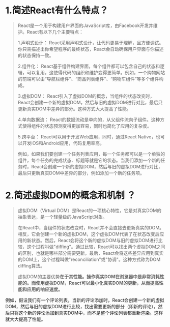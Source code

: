 # 1.简述React有什么特点？

>React是一个用于构建用户界面的JavaScript库，由Facebook开发并维护。React有以下几个主要特点：
>
>1.声明式设计： React采用声明式设计，让代码更易于理解，且方便调试。你只需描述出你希望程序的最终状态，React会自动确保用户界面与你描述的状态保持一致。
>
>2.组件化： React基于组件构建界面，每个组件都可以包含自己的状态和逻辑，可以复用，这使得代码的组织和维护变得更简单。例如，一个购物网站的前端可以由“导航栏组件”、“商品列表组件”、“购物车组件”等多个组件构成。
>
>3.虚拟DOM： React引入了虚拟DOM的概念，当组件的状态改变时，React会创建一个新的虚拟DOM，然后与旧的虚拟DOM进行对比，最后只更新真实DOM中差异的部分。这种方式大大提高了性能。
>
>4.单向数据流： React的数据流动是单向的，从父组件流向子组件。这种方式使得组件的状态预测变得更加容易，同时也简化了应用的复杂度。
>
>5.跨平台： React可以用于开发Web应用，同时，通过React Native，也可以开发iOS和Android应用，代码复用率高。
>
>例如，如果我们要创建一个任务列表应用，每一个任务都可以是一个单独的组件，每个任务的完成状态、标题等就是它的状态。当我们添加一个新的任务时，React会创建一个新的虚拟DOM，然后与旧的虚拟DOM进行对比，最后只更新真实DOM中差异的部分，例如添加一个新的任务项。
>

# 2.简述虚拟DOM的概念和机制 ？

>虚拟DOM（Virtual DOM）是React的一项核心特性，它是对真实DOM的抽象表达，是一个轻量级的JavaScript对象。
>
>在React中，当组件的状态改变时，React并不会直接去更新真实的DOM。相反，它会创建一个新的虚拟DOM，这个虚拟DOM代表了在状态改变后应用的新状态。然后，React会将这个新的虚拟DOM与旧的虚拟DOM进行比较，这个过程叫做"diffing"。通过比较，React可以找出两个虚拟DOM之间的区别，也就是哪些部分需要更新。最后，React会将这些差异应用到真实的DOM上，这个过程叫做"reconciliation"或"协调"。这种方式称为DOM diffing算法。
>
>虚拟DOM的主要优势**在于其性能。操作真实DOM在浏览器中是非常消耗性能的。而使用虚拟DOM，React可以最小化真实DOM的更新，从而提高性能和应用的响应速度。**

例如，假设我们有一个评论列表，当新的评论添加时，React会创建一个新的虚拟DOM，然后与旧的虚拟DOM进行比较，找出需要更新的部分（即新的评论），然后只将这个新的评论添加到真实DOM中，而不是整个评论列表都重新渲染。这样就大大提高了性能。